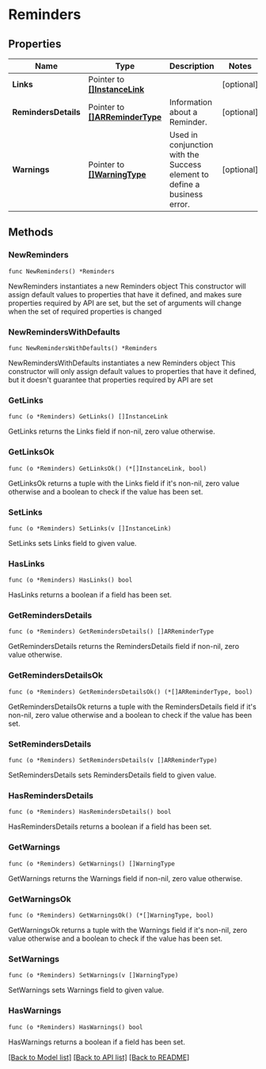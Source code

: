 # Reminders

## Properties

Name | Type | Description | Notes
------------ | ------------- | ------------- | -------------
**Links** | Pointer to [**[]InstanceLink**](InstanceLink.md) |  | [optional] 
**RemindersDetails** | Pointer to [**[]ARReminderType**](ARReminderType.md) | Information about a Reminder. | [optional] 
**Warnings** | Pointer to [**[]WarningType**](WarningType.md) | Used in conjunction with the Success element to define a business error. | [optional] 

## Methods

### NewReminders

`func NewReminders() *Reminders`

NewReminders instantiates a new Reminders object
This constructor will assign default values to properties that have it defined,
and makes sure properties required by API are set, but the set of arguments
will change when the set of required properties is changed

### NewRemindersWithDefaults

`func NewRemindersWithDefaults() *Reminders`

NewRemindersWithDefaults instantiates a new Reminders object
This constructor will only assign default values to properties that have it defined,
but it doesn't guarantee that properties required by API are set

### GetLinks

`func (o *Reminders) GetLinks() []InstanceLink`

GetLinks returns the Links field if non-nil, zero value otherwise.

### GetLinksOk

`func (o *Reminders) GetLinksOk() (*[]InstanceLink, bool)`

GetLinksOk returns a tuple with the Links field if it's non-nil, zero value otherwise
and a boolean to check if the value has been set.

### SetLinks

`func (o *Reminders) SetLinks(v []InstanceLink)`

SetLinks sets Links field to given value.

### HasLinks

`func (o *Reminders) HasLinks() bool`

HasLinks returns a boolean if a field has been set.

### GetRemindersDetails

`func (o *Reminders) GetRemindersDetails() []ARReminderType`

GetRemindersDetails returns the RemindersDetails field if non-nil, zero value otherwise.

### GetRemindersDetailsOk

`func (o *Reminders) GetRemindersDetailsOk() (*[]ARReminderType, bool)`

GetRemindersDetailsOk returns a tuple with the RemindersDetails field if it's non-nil, zero value otherwise
and a boolean to check if the value has been set.

### SetRemindersDetails

`func (o *Reminders) SetRemindersDetails(v []ARReminderType)`

SetRemindersDetails sets RemindersDetails field to given value.

### HasRemindersDetails

`func (o *Reminders) HasRemindersDetails() bool`

HasRemindersDetails returns a boolean if a field has been set.

### GetWarnings

`func (o *Reminders) GetWarnings() []WarningType`

GetWarnings returns the Warnings field if non-nil, zero value otherwise.

### GetWarningsOk

`func (o *Reminders) GetWarningsOk() (*[]WarningType, bool)`

GetWarningsOk returns a tuple with the Warnings field if it's non-nil, zero value otherwise
and a boolean to check if the value has been set.

### SetWarnings

`func (o *Reminders) SetWarnings(v []WarningType)`

SetWarnings sets Warnings field to given value.

### HasWarnings

`func (o *Reminders) HasWarnings() bool`

HasWarnings returns a boolean if a field has been set.


[[Back to Model list]](../README.md#documentation-for-models) [[Back to API list]](../README.md#documentation-for-api-endpoints) [[Back to README]](../README.md)


